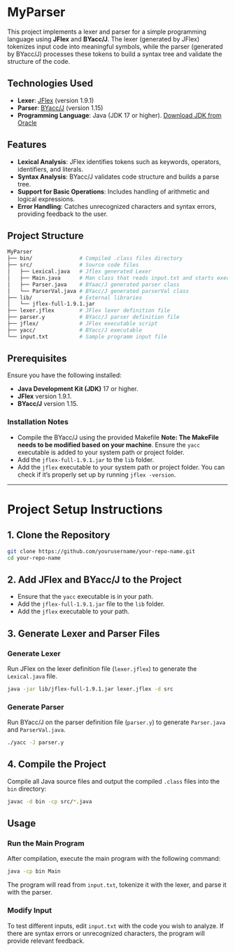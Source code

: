 # MyParser

This project implements a lexer and parser for a simple programming language using **JFlex** and **BYacc/J**. The lexer (generated by JFlex) tokenizes input code into meaningful symbols, while the parser (generated by BYacc/J) processes these tokens to build a syntax tree and validate the structure of the code.

## Technologies Used

- **Lexer**: [JFlex](https://jflex.de/) (version 1.9.1)
- **Parser**: [BYacc/J](https://byaccj.sourceforge.net) (version 1.15)
- **Programming Language**: Java (JDK 17 or higher). [Download JDK from Oracle](https://www.oracle.com/java/technologies/javase-downloads.html)

## Features

- **Lexical Analysis**: JFlex identifies tokens such as keywords, operators, identifiers, and literals.
- **Syntax Analysis**: BYacc/J validates code structure and builds a parse tree.
- **Support for Basic Operations**: Includes handling of arithmetic and logical expressions.
- **Error Handling**: Catches unrecognized characters and syntax errors, providing feedback to the user.

## Project Structure
```bash
MyParser
├── bin/               # Compiled .class files directory
├── src/               # Source code files
│   ├── Lexical.java   # Jflex generated Lexer
│   ├── Main.java      # Man class that reads input.txt and starts execution
│   ├── Parser.java    # BYaac/J generated parser class
│   └── ParserVal.java # BYacc/J generated parserVal class
├── lib/               # External libraries
│   └── jflex-full-1.9.1.jar
├── lexer.jflex        # JFlex lexer definition file
├── parser.y           # BYacc/J parser definition file
├── jflex/             # JFlex executable script
├── yacc/              # BYacc/J executable
└── input.txt          # Sample programm input file
```

## Prerequisites

Ensure you have the following installed:

- **Java Development Kit (JDK)** 17 or higher.
- **JFlex** version 1.9.1.
- **BYacc/J** version 1.15.

### Installation Notes

- Compile the BYacc/J using the provided Makefile **Note: The MakeFile needs to be modified based on your machine**. Ensure the `yacc` executable is added to your system path or project folder.
- Add the `jflex-full-1.9.1.jar` to the `lib` folder.
- Add the `jflex` executable to your system path or project folder. You can check if it’s properly set up by running `jflex -version`.

---

# Project Setup Instructions

## 1. Clone the Repository

```bash
git clone https://github.com/yourusername/your-repo-name.git
cd your-repo-name
```

## 2. Add JFlex and BYacc/J to the Project

- Ensure that the `yacc` executable is in your path.
- Add the `jflex-full-1.9.1.jar` file to the `lib` folder.
- Add the `jflex` executable to your path.

## 3. Generate Lexer and Parser Files

### Generate Lexer

Run JFlex on the lexer definition file (`lexer.jflex`) to generate the `Lexical.java` file.

```bash
java -jar lib/jflex-full-1.9.1.jar lexer.jflex -d src
```

### Generate Parser

Run BYacc/J on the parser definition file (`parser.y`) to generate `Parser.java` and `ParserVal.java`.

```bash
./yacc -J parser.y
```

## 4. Compile the Project

Compile all Java source files and output the compiled `.class` files into the `bin` directory:

```bash
javac -d bin -cp src/*.java
```

## Usage

### Run the Main Program

After compilation, execute the main program with the following command:

```bash
java -cp bin Main
```

The program will read from `input.txt`, tokenize it with the lexer, and parse it with the parser. 

### Modify Input

To test different inputs, edit `input.txt` with the code you wish to analyze. If there are syntax errors or unrecognized characters, the program will provide relevant feedback.